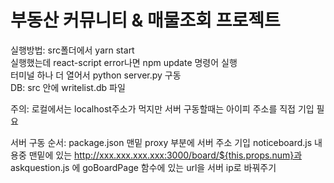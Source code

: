 <h1>부동산 커뮤니티 & 매물조회 프로젝트</h1>

실행방법:
src폴더에서 yarn start  
실행했는데 react-script error나면 npm update 명령어 실행  
터미널 하나 더 열어서 python server.py 구동  
DB: src 안에 writelist.db 파일

주의:
로컬에서는 localhost주소가 먹지만
서버 구동할때는 아이피 주소를 직접 기입 필요

서버 구동 순서:
package.json 맨밑 proxy 부분에 서버 주소 기입
noticeboard.js 내용중 맨밑에 있는 http://xxx.xxx.xxx.xxx:3000/board/${this.props.num}과
askquestion.js 에 goBoardPage 함수에 있는 url을
서버 ip로 바꿔주기
